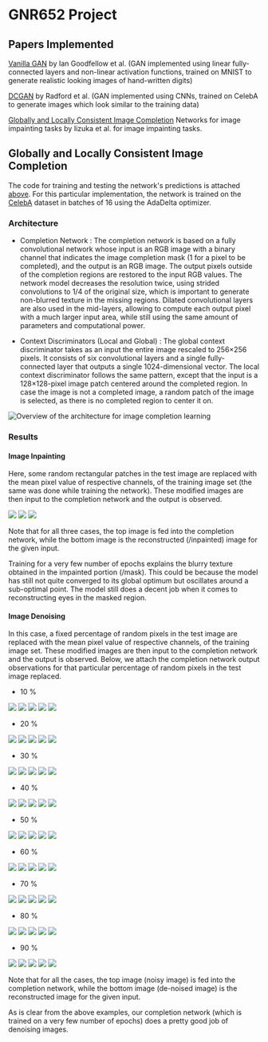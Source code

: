 # GNR652 Project

## Papers Implemented

[Vanilla GAN](https://arxiv.org/abs/1406.2661) by Ian Goodfellow et al. (GAN implemented using linear fully-connected layers and non-linear activation functions, trained on MNIST to generate realistic looking images of hand-written digits)

[DCGAN](https://arxiv.org/abs/1511.06434) by Radford et al. (GAN implemented using CNNs, trained on CelebA to generate images which look similar to the training data) 

[Globally and Locally Consistent Image Completion](https://www.google.com/url?sa=t&rct=j&q=&esrc=s&source=web&cd=2&ved=2ahUKEwj8k9a35bXoAhUHX30KHW45Cq8QFjABegQIAxAB&url=http%3A%2F%2Fiizuka.cs.tsukuba.ac.jp%2Fprojects%2Fcompletion%2Fdata%2Fcompletion_sig2017.pdf&usg=AOvVaw21w-Qaj87fQjmeZUCke83X) Networks for image impainting tasks by Iizuka et al. for image impainting tasks.

## Globally and Locally Consistent Image Completion

The code for training and testing the network's predictions is attached [above](). For this particular implementation, the network is trained on the [CelebA](http://mmlab.ie.cuhk.edu.hk/projects/CelebA.html) dataset in batches of 16 using the AdaDelta optimizer. 

### Architecture

* Completion Network : The completion network is based on a fully convolutional network whose input is an RGB image with a binary channel that indicates the image completion mask (1 for a pixel to be completed), and the output is an RGB image. The output pixels outside of the completion regions are restored to the input RGB values. The network model decreases the resolution twice, using strided convolutions to 1/4 of the original size, which is important to generate non-blurred texture in the missing regions. Dilated convolutional layers are also used in the mid-layers, allowing to compute each output pixel with a much larger input area, while still using the same amount of parameters and computational power.

* Context Discriminators (Local and Global) : The global context discriminator takes as an input the entire image rescaled to 256×256 pixels. It consists of six convolutional layers and a single fully-connected layer that outputs a single 1024-dimensional vector. The local context discriminator follows the same pattern, except that the input is a 128×128-pixel image patch centered around the completed region. In case the image is not a completed image, a random patch of the image is selected, as there is no completed region to center it on.

![Overview of the architecture for image completion learning](https://github.com/janeelpatel/GNR652_Project/blob/master/glcic_arch.png)

### Results

#### Image Inpainting

Here, some random rectangular patches in the test image are replaced with the mean pixel value of respective channels, of the training image set (the same was done while training the network). These modified images are then input to the completion network and the output is observed.

![](https://github.com/janeelpatel/GNR652_Project/blob/master/test1.png) ![](https://github.com/janeelpatel/GNR652_Project/blob/master/test2.png) ![](https://github.com/janeelpatel/GNR652_Project/blob/master/test3.png)

Note that for all three cases, the top image is fed into the completion network, while the bottom image is the reconstructed (/inpainted) image for the given input.

Training for a very few number of epochs explains the blurry texture obtained in the impainted portion (/mask). This could be because the model has still not quite converged to its global optimum but oscillates around a sub-optimal point. The model still does a decent job when it comes to reconstructing eyes in the masked region.

#### Image Denoising

In this case, a fixed percentage of random pixels in the test image are replaced with the mean pixel value of respective channels, of the training image set. These modified images are then input to the completion network and the output is observed. Below, we attach the completion network output observations for that particular percentage of random pixels in the test image replaced.

* 10 %

![](https://github.com/janeelpatel/GNR652_Project/blob/master/denoise/10/1.png) ![](https://github.com/janeelpatel/GNR652_Project/blob/master/denoise/10/2.png) ![](https://github.com/janeelpatel/GNR652_Project/blob/master/denoise/10/3.png) ![](https://github.com/janeelpatel/GNR652_Project/blob/master/denoise/10/4.png) ![](https://github.com/janeelpatel/GNR652_Project/blob/master/denoise/10/5.png)

* 20 %

![](https://github.com/janeelpatel/GNR652_Project/blob/master/denoise/20/1.png) ![](https://github.com/janeelpatel/GNR652_Project/blob/master/denoise/20/2.png) ![](https://github.com/janeelpatel/GNR652_Project/blob/master/denoise/20/3.png) ![](https://github.com/janeelpatel/GNR652_Project/blob/master/denoise/20/4.png) ![](https://github.com/janeelpatel/GNR652_Project/blob/master/denoise/20/5.png)

* 30 %

![](https://github.com/janeelpatel/GNR652_Project/blob/master/denoise/30/1.png) ![](https://github.com/janeelpatel/GNR652_Project/blob/master/denoise/30/2.png) ![](https://github.com/janeelpatel/GNR652_Project/blob/master/denoise/30/3.png) ![](https://github.com/janeelpatel/GNR652_Project/blob/master/denoise/30/4.png) ![](https://github.com/janeelpatel/GNR652_Project/blob/master/denoise/30/5.png)

* 40 %

![](https://github.com/janeelpatel/GNR652_Project/blob/master/denoise/40/1.png) ![](https://github.com/janeelpatel/GNR652_Project/blob/master/denoise/40/2.png) ![](https://github.com/janeelpatel/GNR652_Project/blob/master/denoise/40/3.png) ![](https://github.com/janeelpatel/GNR652_Project/blob/master/denoise/40/4.png) ![](https://github.com/janeelpatel/GNR652_Project/blob/master/denoise/40/5.png)

* 50 %

![](https://github.com/janeelpatel/GNR652_Project/blob/master/denoise/50/1.png) ![](https://github.com/janeelpatel/GNR652_Project/blob/master/denoise/50/2.png) ![](https://github.com/janeelpatel/GNR652_Project/blob/master/denoise/50/3.png) ![](https://github.com/janeelpatel/GNR652_Project/blob/master/denoise/50/4.png) ![](https://github.com/janeelpatel/GNR652_Project/blob/master/denoise/50/5.png)

* 60 %

![](https://github.com/janeelpatel/GNR652_Project/blob/master/denoise/60/1.png) ![](https://github.com/janeelpatel/GNR652_Project/blob/master/denoise/60/2.png) ![](https://github.com/janeelpatel/GNR652_Project/blob/master/denoise/60/3.png) ![](https://github.com/janeelpatel/GNR652_Project/blob/master/denoise/60/4.png) ![](https://github.com/janeelpatel/GNR652_Project/blob/master/denoise/60/5.png)

* 70 %

![](https://github.com/janeelpatel/GNR652_Project/blob/master/denoise/70/1.png) ![](https://github.com/janeelpatel/GNR652_Project/blob/master/denoise/70/2.png) ![](https://github.com/janeelpatel/GNR652_Project/blob/master/denoise/70/3.png) ![](https://github.com/janeelpatel/GNR652_Project/blob/master/denoise/70/4.png) ![](https://github.com/janeelpatel/GNR652_Project/blob/master/denoise/70/5.png)

* 80 %

![](https://github.com/janeelpatel/GNR652_Project/blob/master/denoise/80/1.png) ![](https://github.com/janeelpatel/GNR652_Project/blob/master/denoise/80/2.png) ![](https://github.com/janeelpatel/GNR652_Project/blob/master/denoise/80/3.png) ![](https://github.com/janeelpatel/GNR652_Project/blob/master/denoise/80/4.png) ![](https://github.com/janeelpatel/GNR652_Project/blob/master/denoise/80/5.png)

* 90 %

![](https://github.com/janeelpatel/GNR652_Project/blob/master/denoise/90/1.png) ![](https://github.com/janeelpatel/GNR652_Project/blob/master/denoise/90/2.png) ![](https://github.com/janeelpatel/GNR652_Project/blob/master/denoise/90/3.png) ![](https://github.com/janeelpatel/GNR652_Project/blob/master/denoise/90/4.png) ![](https://github.com/janeelpatel/GNR652_Project/blob/master/denoise/90/5.png)

Note that for all the cases, the top image (noisy image) is fed into the completion network, while the bottom image (de-noised image) is the reconstructed image for the given input.

As is clear from the above examples, our completion network (which is trained on a very few number of epochs) does a pretty good job of denoising images.
